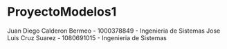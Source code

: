# ProyectoModelos1

Juan Diego Calderon Bermeo - 1000378849 - Ingenieria de Sistemas
Jose Luis Cruz Suarez - 1080691015 - Ingenieria de Sistemas
